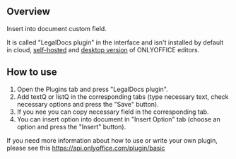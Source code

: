 ## Overview

Insert into document custom field.

It is called "LegalDocs plugin" in the interface and isn't installed by default in cloud, [self-hosted](https://github.com/ONLYOFFICE/DocumentServer) and [desktop version](https://github.com/ONLYOFFICE/DesktopEditors) of ONLYOFFICE editors. 

## How to use

1. Open the Plugins tab and press "LegalDocs plugin".
2. Add textQ or listQ in the corresponding tabs (type necessary text, check necessary options and press the "Save" button).
3. If you nee you can copy necessary field in the corresponding tab.
4. You can insert option into document in "Insert Option" tab (choose an option and press the "Insert" button).

If you need more information about how to use or write your own plugin, please see this https://api.onlyoffice.com/plugin/basic